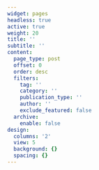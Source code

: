 ```yaml
---
widget: pages
headless: true
active: true
weight: 20
title: ''
subtitle: ''
content:
  page_type: post
  offset: 0
  order: desc
  filters:
    tag: ''
    category: ''
    publication_type: ''
    author: ''
    exclude_featured: false
  archive:
    enable: false
design:
  columns: '2'
  view: 5
  background: {}
  spacing: {}
---
```

